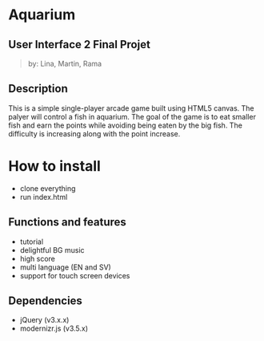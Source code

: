 # Aquarium
## User Interface 2 Final Projet
> by: Lina, Martin, Rama

## Description
This is a simple single-player arcade game built using HTML5 canvas.
The palyer will control a fish in aquarium. The goal of the game is to 
eat smaller fish and earn the points while avoiding
being eaten by the big fish.
The difficulty is increasing along with the point increase.

# How to install
- clone everything
- run index.html

## Functions and features
- tutorial
- delightful BG music
- high score
- multi language (EN and SV)
- support for touch screen devices

## Dependencies
- jQuery (v3.x.x)
- modernizr.js (v3.5.x)